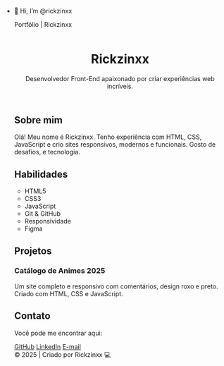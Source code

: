- 👋 Hi, I’m @rickzinxx

  Portfólio | Rickzinxx
  
  <header>
    <img src=""Rickzinxx">
    <h1>Rickzinxx</h1>
    <p>Desenvolvedor Front-End apaixonado por criar experiências web incríveis.</p>
  </header>

  <section class="info">
    <h2>Sobre mim</h2>
    <p>Olá! Meu nome é Rickzinxx. Tenho experiência com HTML, CSS, JavaScript e crio sites responsivos, modernos e funcionais. Gosto de desafios, e tecnologia.</p>
  </section>

  <section class="skills">
    <h2>Habilidades</h2>
    <ul>
      <li>HTML5</li>
      <li>CSS3</li>
      <li>JavaScript</li>
      <li>Git & GitHub</li>
      <li>Responsividade</li>
      <li>Figma</li>
    </ul>
  </section>

  <section class="projetos">
    <h2>Projetos</h2>
    <div class="card">
      <h3>Catálogo de Animes 2025</h3>
      <p>Um site completo e responsivo com comentários, design roxo e preto. Criado com HTML, CSS e JavaScript.</p>
    </div>
    <div class="card">
      <h3></h3>
      <p></p>
    </div>
  </section>

  <section class="contato">
    <h2>Contato</h2>
    <p>Você pode me encontrar aqui:</p>
    <a href="https://github.com/seuusuario" target="_blank">GitHub</a>
    <a href="https://www.linkedin.com/in/seuusuario" target="_blank">LinkedIn</a>
    <a href="mailto:seuemail@gmail.com">E-mail</a>
  </section>

  <footer>
    © 2025 | Criado por Rickzinxx 💻
  </footer>

</body>
</html>
